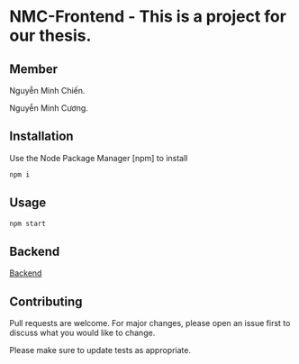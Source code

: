 # NMC-Frontend - This is a project for our thesis.

## Member
 Nguyễn Minh Chiến.
 
 Nguyễn Minh Cương.
 
## Installation
Use the Node Package Manager [npm] to install

```bash
npm i
```

## Usage
```bash
npm start
```

## Backend
[Backend](https://github.com/Chien179/NMCBookstoreBE.git)

## Contributing

Pull requests are welcome. For major changes, please open an issue first
to discuss what you would like to change.

Please make sure to update tests as appropriate.



